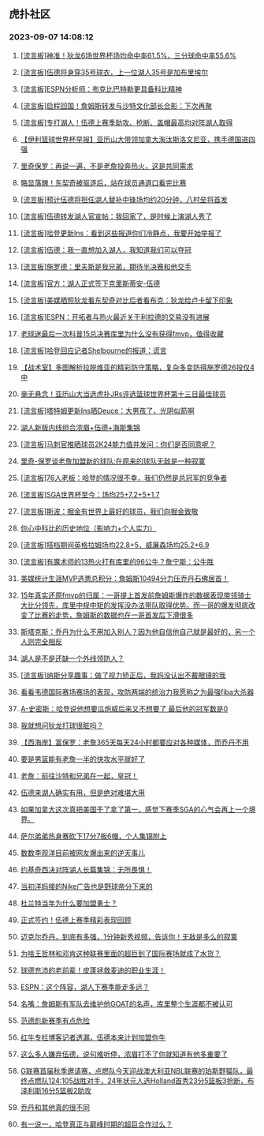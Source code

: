 ## 虎扑社区 
### 2023-09-07 14:08:12

1. [[流言板]神准！狄龙6场世界杯场均命中率61.5%，三分球命中率55.6%](https://bbs.hupu.com/62021043.html)

2. [[流言板]伍德将身穿35号球衣，上一位湖人35号是加布里埃尔](https://bbs.hupu.com/62019482.html)

3. [[流言板]ESPN分析师：布克比巴特勒更具备科比精神](https://bbs.hupu.com/62020630.html)

4. [[流言板]启程回国！詹姆斯转发与沙特文化部长合影：下次再聚](https://bbs.hupu.com/62018667.html)

5. [[流言板]专打湖人！伍德上赛季助攻、抢断、盖帽最高均对阵湖人取得](https://bbs.hupu.com/62021410.html)

6. [【伊利篮球世界杯早报】亚历山大带领加拿大淘汰斯洛文尼亚，携手德国进四强](https://bbs.hupu.com/62017287.html)

7. [里奇保罗：再说一遍，不是老詹投奔热火，这是共同需求](https://bbs.hupu.com/62018558.html)

8. [略显落魄！东契奇被驱逐后，站在球员通道口看完比赛](https://bbs.hupu.com/62018885.html)

9. [[流言板]预计伍德将担任湖人替补中锋场均约20分钟，八村垒将首发](https://bbs.hupu.com/62018297.html)

10. [[流言板]伍德转发湖人官宣帖：我回家了，是时候上演湖人秀了](https://bbs.hupu.com/62018342.html)

11. [[流言板]哈登更新Ins：看到这些报道你们冷静点，我要开始举报了](https://bbs.hupu.com/62019880.html)

12. [[流言板]伍德：我一直想加入湖人，我知道我们可以夺冠](https://bbs.hupu.com/62018370.html)

13. [[流言板]施罗德：里夫斯是我兄弟，期待半决赛和他交手](https://bbs.hupu.com/62018383.html)

14. [[流言板]官方：湖人正式签下克里斯蒂安-伍德](https://bbs.hupu.com/62018249.html)

15. [[流言板]美媒晒照狄龙看东契奇对比后者看布克：狄龙给卢卡留下印象](https://bbs.hupu.com/62021164.html)

16. [[流言板]ESPN：开拓者与热火最近关于利拉德的交易没有进展](https://bbs.hupu.com/62020974.html)

17. [老球迷最后一次科普15总决赛库里为什么没有获得fmvp，值得收藏](https://bbs.hupu.com/62020317.html)

18. [[流言板]哈登回应记者Shelbourne的报道：谎言](https://bbs.hupu.com/62018782.html)

19. [【战术室】多图解析拉脱维亚的精彩防守策略，复杂多变防得施罗德26投仅4中](https://bbs.hupu.com/62020109.html)

20. [毫无悬念！亚历山大当选虎扑JRs评选篮球世界杯第十三日最佳球员](https://bbs.hupu.com/62019069.html)

21. [[流言板]塔特姆更新Ins晒Deuce：大男孩了，光阴似箭啊](https://bbs.hupu.com/62019693.html)

22. [湖人新版内线组合浓眉+伍德+海斯集锦](https://bbs.hupu.com/62020833.html)

23. [[流言板]马刺官推晒球员2K24能力值并发问：你们是否同意呢？](https://bbs.hupu.com/62019543.html)

24. [里奇-保罗谈老詹加盟新的球队:在原来的球队无敌是一种寂寞](https://bbs.hupu.com/62021805.html)

25. [[流言板]76人老板：哈登的情况很不幸，我们仍然是总冠军的竞争者](https://bbs.hupu.com/62019031.html)

26. [[流言板]SGA世界杯至今：场均25+7.2+5+1.7](https://bbs.hupu.com/62019330.html)

27. [[流言板]斯波：掘金有世界上最好的球员，我们向掘金致敬](https://bbs.hupu.com/62021022.html)

28. [你心中科比的历史地位（影响力+个人实力）](https://bbs.hupu.com/62020678.html)

29. [[流言板]搭档期间英格拉姆场均22.8+5，威廉森场均25.2+6.9](https://bbs.hupu.com/62019272.html)

30. [[流言板]有魔术师的13热火打有库里的96公牛？詹宁斯：公牛胜](https://bbs.hupu.com/62018436.html)

31. [美媒统计生涯MVP选票总积分：詹姆斯10494分力压乔丹石佛居首！](https://bbs.hupu.com/62020501.html)

32. [15年真实还原fmvp的归属：一哥提上首发前詹姆斯爆炸的数据表现带领骑士大比分领先，库里中规中矩的发挥没办法带队取得优势。而一哥的爆发彻底改变了比赛的走势，詹姆斯的数据也在一哥首发后下滑很多](https://bbs.hupu.com/62021616.html)

33. [斯塔克斯：乔丹为什么不用加入别人？因为他自信他自己就是最好的，另一个人则完全相反](https://bbs.hupu.com/62021441.html)

34. [湖人是不是还缺一个外线领防人？](https://bbs.hupu.com/62020715.html)

35. [[流言板]纳斯分享趣事：做了视力矫正后，我妈没认出不戴眼镜的我](https://bbs.hupu.com/62018463.html)

36. [看看韦德国际赛场赛场的表现，攻防两端的统治力我愿称之为最强fiba大杀器](https://bbs.hupu.com/62020300.html)

37. [A-史密斯：哈登说他想要瓜炮威后来又不想要了 最后他的冠军数是0](https://bbs.hupu.com/62019104.html)

38. [我就想问狄龙打球很脏吗？](https://bbs.hupu.com/62020337.html)

39. [【西海岸】富保罗：老詹365天每天24小时都要应对各种媒体，而乔丹不用](https://bbs.hupu.com/62020737.html)

40. [要是男篮能有老詹一半的快攻水平就好了](https://bbs.hupu.com/62020586.html)

41. [老詹：前往沙特和兄弟在一起，皇冠！](https://bbs.hupu.com/62021085.html)

42. [伍德来湖人确实有用，但是绝对难堪大用](https://bbs.hupu.com/62021584.html)

43. [如果加拿大这次真把美国干了拿了第一，感觉下赛季SGA的心气会再上一个境界。](https://bbs.hupu.com/62021331.html)

44. [萨尔弟弟热身赛砍下17分7板6帽，个人集锦附上](https://bbs.hupu.com/62021510.html)

45. [数数李观洋目前被网友爆出来的逆天事儿](https://bbs.hupu.com/62020871.html)

46. [约基奇西决对阵湖人长篇集锦：无所畏惧！](https://bbs.hupu.com/62020480.html)

47. [当初洋妈接的Nike广告也是野球帝分下来的](https://bbs.hupu.com/62021582.html)

48. [杜兰特当年为什么要加盟勇士？](https://bbs.hupu.com/62021728.html)

49. [正式签约！伍德上赛季精彩表现回顾](https://bbs.hupu.com/62020004.html)

50. [迈克尔乔丹，到底有多强，1分钟新秀视频，告诉你！无敌是多么的寂寞](https://bbs.hupu.com/62020947.html)

51. [为啥王哲林和邓肯这种联赛里面的超巨到了国际赛场就成了水货？](https://bbs.hupu.com/62019316.html)

52. [球德充沛的老前辈！皮蓬拯救麦迪的职业生涯！](https://bbs.hupu.com/62021738.html)

53. [ESPN：这个阵容，湖人下赛季能走多远？](https://bbs.hupu.com/62021921.html)

54. [名嘴：詹姆斯有军队去维护他GOAT的名声，库里整个生涯都不被认可](https://bbs.hupu.com/62021709.html)

55. [范德彪新赛季有点危险](https://bbs.hupu.com/62021711.html)

56. [红牛专栏博客记者透漏，伍德本来计划加盟你牛](https://bbs.hupu.com/62020744.html)

57. [这么多人嫌弃伍德，说句难听停，浓眉打不了你就知道有他多重要了](https://bbs.hupu.com/62021747.html)

58. [G联赛首届秋季邀请赛，点燃队今天迎战澳大利亚NBL联赛的珀斯野猫队，最终点燃队124:105战胜对手，24年状元人选Holland首秀23分5篮板3抢断，布泽利斯16分5篮板2助攻](https://bbs.hupu.com/62021548.html)

59. [乔丹和其他真的很不同](https://bbs.hupu.com/62021104.html)

60. [有一说一，哈登真正与巅峰时期的超巨合作过么？](https://bbs.hupu.com/62021089.html)

